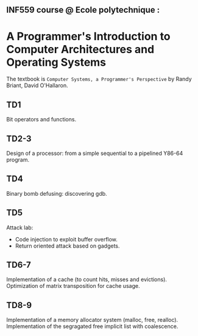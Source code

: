 ## INF559 course @ Ecole polytechnique : 
# A Programmer's Introduction to Computer Architectures and Operating Systems

The textbook is 
`Computer Systems, a Programmer's Perspective`
by Randy Briant, David O'Hallaron.  

## TD1
Bit operators and functions.

## TD2-3
Design of a processor: from a simple sequential to a pipelined Y86-64 program.

## TD4
Binary bomb defusing: discovering gdb.

## TD5
Attack lab: 
* Code injection to exploit buffer overflow.
* Return oriented attack based on gadgets.

## TD6-7
Implementation of a cache (to count hits, misses and evictions).<br/>
Optimization of matrix transposition for cache usage.

## TD8-9
Implementation of a memory allocator system (malloc, free, realloc).<br/>
Implementation of the segragated free implicit list with coalescence.
